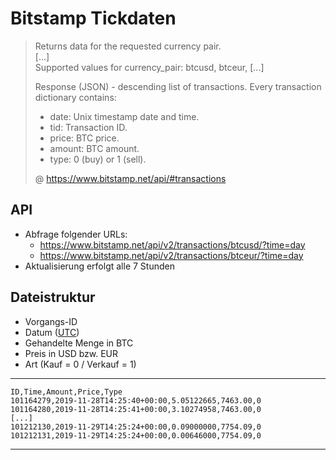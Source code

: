 # Bitstamp Tickdaten

> Returns data for the requested currency pair.  
> [...]  
> Supported values for currency_pair: btcusd, btceur, [...]
>
> Response (JSON) - descending list of transactions. Every transaction dictionary contains:  
> - date: Unix timestamp date and time.
> - tid: Transaction ID.
> - price: BTC price.
> - amount: BTC amount.
> - type: 0 (buy) or 1 (sell).
>
>@ https://www.bitstamp.net/api/#transactions


## API

- Abfrage folgender URLs:
    - https://www.bitstamp.net/api/v2/transactions/btcusd/?time=day
    - https://www.bitstamp.net/api/v2/transactions/btceur/?time=day
- Aktualisierung erfolgt alle 7 Stunden

## Dateistruktur
- Vorgangs-ID
- Datum ([UTC](https://de.wikipedia.org/wiki/Koordinierte_Weltzeit))
- Gehandelte Menge in BTC
- Preis in USD bzw. EUR
- Art (Kauf = 0 / Verkauf = 1)

---
    ID,Time,Amount,Price,Type
    101164279,2019-11-28T14:25:40+00:00,5.05122665,7463.00,0
    101164280,2019-11-28T14:25:41+00:00,3.10274958,7463.00,0
    [...]
    101212130,2019-11-29T14:25:24+00:00,0.09000000,7754.09,0
    101212131,2019-11-29T14:25:24+00:00,0.00646000,7754.09,0
---
